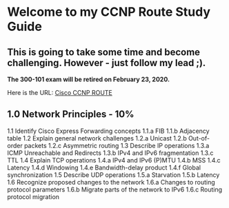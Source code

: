 # Welcome to my CCNP Route Study Guide

## This is going to take some time and become challenging. However - just follow my lead ;).

__The 300-101 exam will be retired on February 23, 2020.__

Here is the URL: [Cisco CCNP ROUTE](https://learningnetwork.cisco.com/community/certifications/ccnp/route_v2/exam-topics)

## 1.0 Network Principles - 10%

1.1 Identify Cisco Express Forwarding concepts
    1.1.a FIB
    1.1.b Adjacency table
1.2 Explain general network challenges
    1.2.a Unicast
    1.2.b Out-of-order packets
    1.2.c Asymmetric routing
1.3 Describe IP operations
    1.3.a ICMP Unreachable and Redirects
    1.3.b IPv4 and IPv6 fragmentation
    1.3.c TTL
1.4 Explain TCP operations
    1.4.a IPv4 and IPv6 (P)MTU
    1.4.b MSS
    1.4.c Latency
    1.4.d Windowing
    1.4.e Bandwidth-delay product
    1.4.f Global synchronization
1.5 Describe UDP operations
    1.5.a Starvation
    1.5.b Latency
1.6 Recognize proposed changes to the network
    1.6.a Changes to routing protocol parameters
    1.6.b Migrate parts of the network to IPv6
    1.6.c Routing protocol migration